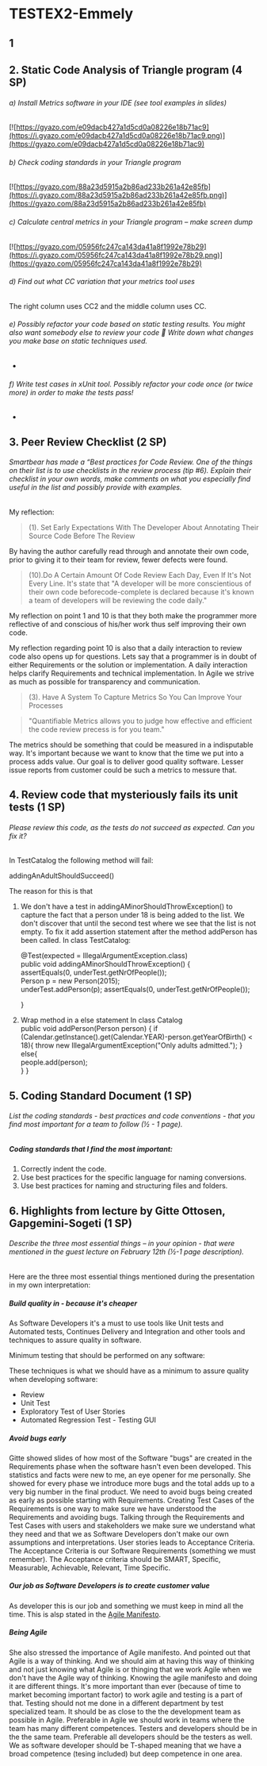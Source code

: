 # TESTEX2-Emmely
## 1
## 2. Static Code Analysis of Triangle program (4 SP) 
###### *a) Install Metrics software in your IDE (see tool examples in slides)* 
[![https://gyazo.com/e09dacb427a1d5cd0a08226e18b71ac9](https://i.gyazo.com/e09dacb427a1d5cd0a08226e18b71ac9.png)](https://gyazo.com/e09dacb427a1d5cd0a08226e18b71ac9)

###### *b) Check coding standards in your Triangle program*
[![https://gyazo.com/88a23d5915a2b86ad233b261a42e85fb](https://i.gyazo.com/88a23d5915a2b86ad233b261a42e85fb.png)](https://gyazo.com/88a23d5915a2b86ad233b261a42e85fb)

###### *c) Calculate central metrics in your Triangle program – make screen dump* 
[![https://gyazo.com/05956fc247ca143da41a8f1992e78b29](https://i.gyazo.com/05956fc247ca143da41a8f1992e78b29.png)](https://gyazo.com/05956fc247ca143da41a8f1992e78b29)

###### *d) Find out what CC variation that your metrics tool uses*
The right column uses CC2 and the middle column uses CC.

###### *e) Possibly refactor your code based on static testing results. You might also want somebody else to review your code  Write down what changes you make base on static techniques used.* 
-

###### *f) Write test cases in xUnit tool. Possibly refactor your code once (or twice more) in order to make the tests pass!*
-




## 3. Peer Review Checklist (2 SP) 
###### *Smartbear has made a “Best practices for Code Review. One of the things on their list is to use checklists in the review process (tip #6). Explain their checklist in your own words, make comments on what you especially find useful in the list and possibly provide with examples.* 

My reflection:

> (1). Set Early Expectations With The Developer About Annotating Their Source Code Before The Review

By having the author carefully read through and annotate their own code,
prior to giving it to their team for review, fewer defects were found.



> (10).Do A Certain Amount Of Code Review Each Day, Even If It's Not Every Line.
It's state that 
> "A developer will be more conscientious of their own code 
> beforecode-complete is declared because it's known a team of developers will be reviewing the code daily."


My reflection on point 1 and 10 is that they both make the programmer more reflective of and conscious
of his/her work thus self improving their own code.

My reflection regarding point 10 is also that a daily interaction to review code also opens up for
questions. Lets say that a programmer is in doubt of either Requirements or the solution or implementation.
A daily interaction helps clarify Requirements and technical implementation.
In Agile we strive as much as possible for transparency and communication.


> (3). Have A System To Capture Metrics So You Can Improve Your Processes

> "Quantifiable Metrics allows you to judge how effective and efficient the code review precess is for you team."

The metrics should be something that could be measured in a indisputable way. It's important because we want to know that the time we put into a process adds value.
Our goal is to deliver good quality software. Lesser issue reports from customer could be such a metrics to messure that.



## 4. Review code that mysteriously fails its unit tests (1 SP) 
###### *Please review this code, as the tests do not succeed as expected. Can you fix it?*

In TestCatalog the following method will fail:

addingAnAdultShouldSucceed()

The reason for this is that 

1) We don't have a test in addingAMinorShouldThrowException() to capture the fact that a person under 18 is being added to the list.
We don't discover that until the second test where we see that the list is not empty.
To fix it add assertion statement after the method addPerson has been called.
In class TestCatalog:

    @Test(expected = IllegalArgumentException.class)     
	public void addingAMinorShouldThrowException() {         
		assertEquals(0, underTest.getNrOfPeople());          
		Person p = new Person(2015);         
		underTest.addPerson(p);
		assertEquals(0, underTest.getNrOfPeople());          
	
	}
	
2) Wrap method in a else statement
In class Catalog	
	public void addPerson(Person person) { 
		if (Calendar.getInstance().get(Calendar.YEAR)-person.getYearOfBirth() < 18){ 
			throw new IllegalArgumentException("Only adults admitted."); 
		}
		else{	
			people.add(person);     
		}
	}


## 5. Coding Standard Document (1 SP) 
###### *List the coding standards - best practices and code conventions - that you find most important for a team to follow (½ - 1 page).* 

##### Coding standards that I find the most important:
	
1) Correctly indent the code.
2) Use best practices for the specific language for naming conversions.
3) Use best practices for naming and structuring files and folders.



## 6. Highlights from lecture by Gitte Ottosen, Gapgemini-Sogeti  (1 SP) 
###### *Describe the three most essential things – in your opinion - that were mentioned in the guest lecture on February 12th (½-1 page description).* 

Here are the three most essential things mentioned during the presentation in my own interpretation: 

##### Build quality in - because it's cheaper

As Software Developers it's a must to use tools like Unit tests and Automated tests, Continues Delivery and Integration and other tools and techniques to assure quality in software. 

Minimum testing that should be performed on any software:

These techniques is what we should have as a minimum to assure quality when developing software:
- Review
- Unit Test
- Exploratory Test of User Stories
- Automated Regression Test - Testing GUI

##### Avoid bugs early

Gitte showed slides of how most of the Software "bugs" are created in the Requirements phase when the software hasn't even been developed.
This statistics and facts were new to me, an eye opener for me personally.
She showed for every phase we introduce more bugs and the total adds up to a very big number in the final product.
We need to avoid bugs being created as early as possible starting with Requirements. 
Creating Test Cases of the Requirements is one way to make sure we have understood the Requirements and avoiding bugs.
Talking through the Requirements and Test Cases with users and stakeholders we make sure we understand what they need and that we as Software Developers don't make our own assumptions and interpretations.
User stories leads to Acceptance Criteria. The Acceptance Criteria is our Software Requirements (something we must remember).
The Acceptance criteria should be SMART, Specific, Measurable, Achievable, Relevant, Time Specific.

##### Our job as Software Developers is to create customer value

As developer this is our job and something we must keep in mind all the time.
This is alsp stated in the [Agile Manifesto](http://agilemanifesto.org/).

##### Being Agile

She also stressed the importance of Agile manifesto. And pointed out that Agile is a way of thinking.
And we should aim at having this way of thinking and not just knowing what Agile is or thinging that we work Agile when we don't have the Agile way of thinking. 
Knowing the agile manifesto and doing it are different things.
It's more important than ever (because of time to market becoming important factor) to work agile and testing is a part of that.
Testing should not me done in a different department by test specialized team. It should be as close to the the development team as possible in Agile.
Preferable in Agile we should work in teams where the team has many different competences. Testers and developers should be in the the same team. 
Preferable all developers should be the testers as well. We as software developer should be T-shaped meaning that we have a broad competence (tesing included) but deep competence in one area.


